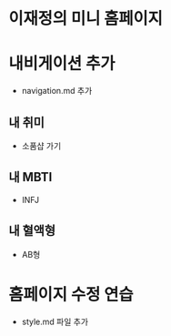 # 이재정의 미니 홈페이지

# 내비게이션 추가

- navigation.md 추가

## 내 취미

- 소품샵 가기

## 내 MBTI

- INFJ

## 내 혈액형

- AB형

# 홈페이지 수정 연습

- style.md 파일 추가
